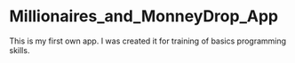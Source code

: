 # Millionaires_and_MonneyDrop_App
This is my first own app. I was created it for training of basics programming skills.

